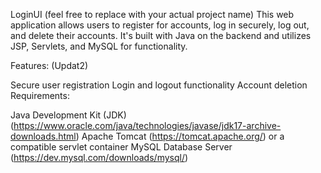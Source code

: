 LoginUI (feel free to replace with your actual project name)
This web application allows users to register for accounts, log in securely, log out, and delete their accounts. It's built with Java on the backend and utilizes JSP, Servlets, and MySQL for functionality.

Features: (Updat2)

Secure user registration
Login and logout functionality
Account deletion
Requirements:

Java Development Kit (JDK) (https://www.oracle.com/java/technologies/javase/jdk17-archive-downloads.html)
Apache Tomcat (https://tomcat.apache.org/) or a compatible servlet container
MySQL Database Server (https://dev.mysql.com/downloads/mysql/)
